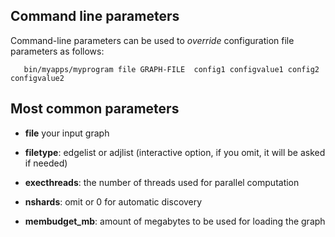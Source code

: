## Command line parameters ##

Command-line parameters can be used to _override_ configuration file parameters as follows:

```
   bin/myapps/myprogram file GRAPH-FILE  config1 configvalue1 config2 configvalue2
```


## Most common parameters ##

  * **file** your input graph


  * **filetype**: edgelist or adjlist  (interactive option, if you omit, it will be asked if needed)
  * **execthreads**: the number of threads used for parallel computation
  * **nshards**:  omit or 0 for automatic discovery
  * **membudget\_mb**: amount of megabytes to be used for loading the graph